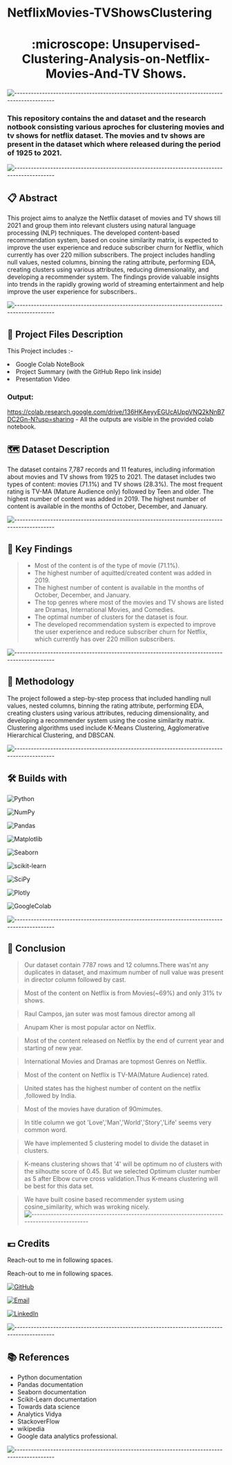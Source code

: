 # NetflixMovies-TVShowsClustering
<h1 align='center'> :microscope: Unsupervised-Clustering-Analysis-on-Netflix-Movies-And-TV Shows.</h1>

![--------------------------------------------------------------------------------------------](https://github.com/andreasbm/readme/blob/master/assets/lines/grass.png)

### This repository contains the and dataset and the research notbook consisting various aproches for clustering movies and tv shows for netflix dataset. The movies and tv shows are present in the dataset which where released during the period of 1925 to 2021.
![--------------------------------------------------------------------------------------------](https://github.com/andreasbm/readme/blob/master/assets/lines/grass.png)

## 📋 Abstract

<p>This project aims to analyze the Netflix dataset of movies and TV shows till 2021 and group them into relevant clusters using natural language processing (NLP) techniques. The developed content-based recommendation system, based on cosine similarity matrix, is expected to improve the user experience and reduce subscriber churn for Netflix, which currently has over 220 million subscribers. The project includes handling null values, nested columns, binning the rating attribute, performing EDA, creating clusters using various attributes, reducing dimensionality, and developing a recommender system. The findings provide valuable insights into trends in the rapidly growing world of streaming entertainment and help improve the user experience for subscribers..</p>

![--------------------------------------------------------------------------------------------](https://github.com/andreasbm/readme/blob/master/assets/lines/grass.png)

##  💾 Project Files Description

<p>This Project includes :-
  <li>Google Colab NoteBook</li>
  <li>Project Summary (with the GitHub Repo link inside)</li>
  <li>Presentation Video</li>
</p>



### Output:
https://colab.research.google.com/drive/136HKAeyyEGUcAUppVNQ2kNnB7DC2Gn-N?usp=sharing - All the outputs are visible in the provided colab notebook.


## 🗺 Dataset Description

The dataset contains 7,787 records and 11 features, including information about movies and TV shows from 1925 to 2021. The dataset includes two types of content: movies (71.1%) and TV shows (28.3%). The most frequent rating is TV-MA (Mature Audience only) followed by Teen and older. The highest number of content was added in 2019. The highest number of content is available in the months of October, December, and January.

![--------------------------------------------------------------------------------------------](https://github.com/andreasbm/readme/blob/master/assets/lines/grass.png)

## 🔎 Key Findings

>* Most of the content is of the type of movie (71.1%).
>* The highest number of aquitted/created content was added in 2019.
>* The highest number of content is available in the months of October, December, and January.
>* The top genres where most of the movies and TV shows are listed are Dramas, International Movies, and Comedies.
>* The optimal number of clusters for the dataset is four.
>* The developed recommendation system is expected to improve the user experience and reduce subscriber churn for Netflix, which currently has over 220 million subscribers.

![--------------------------------------------------------------------------------------------](https://github.com/andreasbm/readme/blob/master/assets/lines/grass.png)

## 🧵 Methodology

The project followed a step-by-step process that included handling null values, nested columns, binning the rating attribute, performing EDA, creating clusters using various attributes, reducing dimensionality, and developing a recommender system using the cosine similarity matrix. Clustering algorithms used include K-Means Clustering, Agglomerative Hierarchical Clustering, and DBSCAN.


![--------------------------------------------------------------------------------------------](https://github.com/andreasbm/readme/blob/master/assets/lines/grass.png)

## 🛠 Builds with

![Python](https://img.shields.io/badge/Python-FFD43B?style=for-the-badge&logo=python&logoColor=blue)

![NumPy](https://img.shields.io/badge/Numpy-777BB4?style=for-the-badge&logo=numpy&logoColor=white)

![Pandas](https://img.shields.io/badge/Pandas-2C2D72?style=for-the-badge&logo=pandas&logoColor=white)

![Matplotlib](https://img.shields.io/badge/Matplotlib-%23ffffff.svg?style=for-the-badge&logo=Matplotlib&logoColor=black)

![Seaborn](https://img.shields.io/badge/Seaborn-blue?style=for-the-badge&logo=Seaborn)

![scikit-learn](https://img.shields.io/badge/scikit--learn-%23F7931E.svg?style=for-the-badge&logo=scikit-learn&logoColor=white)

![SciPy](https://img.shields.io/badge/SciPy-%230C55A5.svg?style=for-the-badge&logo=scipy&logoColor=%white)

![Plotly](https://img.shields.io/badge/Plotly-%233F4F75.svg?style=for-the-badge&logo=plotly&logoColor=white)

![GoogleColab](https://img.shields.io/badge/GoogleColab-orange?style=for-the-badge&logo=GoogleColab)

![--------------------------------------------------------------------------------------------](https://github.com/andreasbm/readme/blob/master/assets/lines/grass.png)

## :scroll: Conclusion

> Our dataset contain 7787 rows and 12 columns.There was'nt any duplicates in dataset, and maximum number of null value was present in director column followed by cast.

> Most of the content on Netflix is from Movies(~69%) and only 31% tv shows.

> Raul Campos, jan suter was most famous director among all

> Anupam Kher is most popular actor on Netflix.

> Most of the content released on Netflix by the end of current year and starting of new year.

> International Movies and Dramas are topmost Genres on Netflix.

> Most of the content on Netflix is TV-MA(Mature Audience) rated.

> United states has the highest number of content on the netflix ,followed by India.

> Most of the movies have duration of 90mimutes.

> In title column we got 'Love','Man','World','Story','Life' seems very common word.

> We have implemented 5 clustering model to divide the dataset in clusters.

> K-means clustering shows that '4' will be optimum no of clusters with the silhoutte score of 0.45. But we selected Optimum cluster number as 5 after Elbow curve cross validation.Thus K-means clustering will be best for this data set.

>We have built cosine based recommender system using cosine_similarity, which was wroking nicely.
![--------------------------------------------------------------------------------------------](https://github.com/andreasbm/readme/blob/master/assets/lines/grass.png)

## 💶 Credits

Reach-out to me in following spaces.

Reach-out to me in following spaces.

[![GitHub](https://img.shields.io/badge/my_portfolio-000?style=for-the-badge&logo=ko-fi&logoColor=white)](https://github.com/Vrushali065)

[![Email](https://img.shields.io/badge/Gmail-D14836?style=for-the-badge&logo=gmail&logoColor=white)](mailto:vrushaliphalke99@gmail.com?subject=Hi "Hi!")

[![LinkedIn](https://img.shields.io/badge/linkedin-0A66C2?style=for-the-badge&logo=linkedin&logoColor=white)](https://www.linkedin.com/in/vrushali-phalke-075427247/)

![--------------------------------------------------------------------------------------------](https://github.com/andreasbm/readme/blob/master/assets/lines/grass.png)
## 📚 References

*	Python documentation
*	Pandas documentation
*	Seaborn documentation
* Scikit-Learn documentation
*	Towards data science
* Analytics Vidya
*	StackoverFlow
*	wikipedia
*	Google data analytics professional.

![--------------------------------------------------------------------------------------------](https://github.com/andreasbm/readme/blob/master/assets/lines/grass.png)
